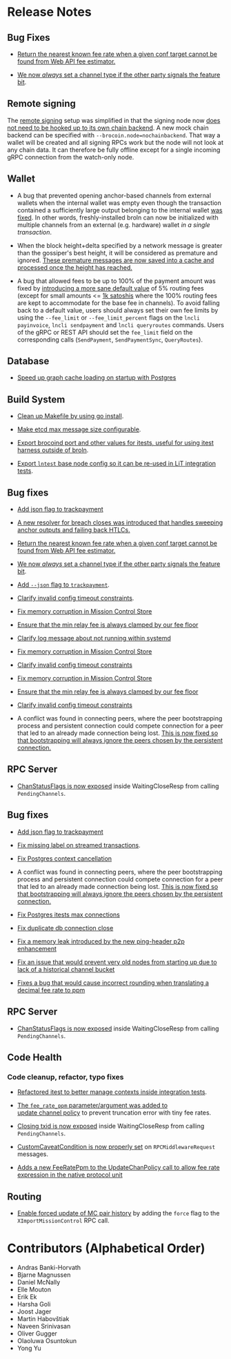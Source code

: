 # Release Notes

## Bug Fixes

* [Return the nearest known fee rate when a given conf target cannot be found
  from Web API fee estimator.](https://github.com/brolightningnetwork/broln/pull/6062)

* [We now _always_ set a channel type if the other party signals the feature
  bit](https://github.com/brolightningnetwork/broln/pull/6075).

## Remote signing

The [remote signing](../remote-signing.md) setup was simplified in that the
signing node now [does not need to be hooked up to its own chain
backend](https://github.com/brolightningnetwork/broln/pull/6006). A new mock chain
backend can be specified with `--brocoin.node=nochainbackend`. That way a wallet
will be created and all signing RPCs work but the node will not look at any
chain data. It can therefore be fully offline except for a single incoming gRPC
connection from the watch-only node.

## Wallet

* A bug that prevented opening anchor-based channels from external wallets when
  the internal wallet was empty even though the transaction contained a
  sufficiently large output belonging to the internal wallet
  [was fixed](https://github.com/brolightningnetwork/broln/pull/5539).
  In other words, freshly-installed broln can now be initialized with multiple
  channels from an external (e.g. hardware) wallet *in a single transaction*.

* When the block height+delta specified by a network message is greater than
  the gossiper's best height, it will be considered as premature and ignored.
  [These premature messages are now saved into a cache and processed once the
  height has reached.](https://github.com/brolightningnetwork/broln/pull/6054)

* A bug that allowed fees to be up to 100% of the payment amount was fixed by
  [introducing a more sane default
  value](https://github.com/brolightningnetwork/broln/pull/6226) of 5% routing fees
  (except for small amounts <= [1k
  satoshis](https://github.com/brolightningnetwork/broln/pull/6234) where the 100%
  routing fees are kept to accommodate for the base fee in channels). To avoid
  falling back to a default value, users should always set their own fee limits
  by using the `--fee_limit` or `--fee_limit_percent` flags on the `lncli
  payinvoice`, `lncli sendpayment` and `lncli queryroutes` commands. Users of
  the gRPC or REST API should set the `fee_limit` field on the corresponding
  calls (`SendPayment`, `SendPaymentSync`, `QueryRoutes`).

## Database

* [Speed up graph cache loading on startup with
Postgres](https://github.com/brolightningnetwork/broln/pull/6111)

## Build System

* [Clean up Makefile by using go
  install](https://github.com/brolightningnetwork/broln/pull/6035).

* [Make etcd max message size
  configurable](https://github.com/brolightningnetwork/broln/pull/6049).

* [Export brocoind port and other values for itests, useful for
  using itest harness outside of
  broln](https://github.com/brolightningnetwork/broln/pull/6050).

* [Export `lntest` base node config so it can be re-used in LiT integration
  tests](https://github.com/brolightningnetwork/broln/pull/6139).

## Bug fixes

* [Add json flag to
  trackpayment](https://github.com/brolightningnetwork/broln/pull/6060)

* [A new resolver for breach closes was introduced that handles sweeping
  anchor outputs and failing back HTLCs.](https://github.com/brolightningnetwork/broln/pull/6158)

* [Return the nearest known fee rate when a given conf target cannot be found
  from Web API fee estimator.](https://github.com/brolightningnetwork/broln/pull/6062)

* [We now _always_ set a channel type if the other party signals the feature
  bit](https://github.com/brolightningnetwork/broln/pull/6075).

* [Add `--json` flag to
  `trackpayment`](https://github.com/brolightningnetwork/broln/pull/6060).

* [Clarify invalid config timeout
  constraints](https://github.com/brolightningnetwork/broln/pull/6073).

* [Fix memory corruption in Mission Control
  Store](https://github.com/brolightningnetwork/broln/pull/6068)
 
* [Ensure that the min relay fee is always clamped by our fee
  floor](https://github.com/brolightningnetwork/broln/pull/6076)

* [Clarify log message about not running within
  systemd](https://github.com/brolightningnetwork/broln/pull/6096)

* [Fix memory corruption in Mission Control
  Store](https://github.com/brolightningnetwork/broln/pull/6068)

* [Clarify invalid config timeout
  constraints](https://github.com/brolightningnetwork/broln/pull/6073)

* [Fix memory corruption in Mission Control
  Store](https://github.com/brolightningnetwork/broln/pull/6068)
 
* [Ensure that the min relay fee is always clamped by our fee
  floor](https://github.com/brolightningnetwork/broln/pull/6076)

* [Clarify invalid config timeout
  constraints](https://github.com/brolightningnetwork/broln/pull/6073)

* A conflict was found in connecting peers, where the peer bootstrapping
  process and persistent connection could compete connection for a peer that
  led to an already made connection being lost. [This is now fixed so that
  bootstrapping will always ignore the peers chosen by the persistent
  connection.](https://github.com/brolightningnetwork/broln/pull/6082)

## RPC Server

* [ChanStatusFlags is now
  exposed](https://github.com/brolightningnetwork/broln/pull/5971) inside
  WaitingCloseResp from calling `PendingChannels`.

## Bug fixes

* [Add json flag to
  trackpayment](https://github.com/brolightningnetwork/broln/pull/6060)

* [Fix missing label on streamed
  transactions](https://github.com/brolightningnetwork/broln/pull/5854).

* [Fix Postgres context cancellation](https://github.com/brolightningnetwork/broln/pull/6108)

* A conflict was found in connecting peers, where the peer bootstrapping
  process and persistent connection could compete connection for a peer that
  led to an already made connection being lost. [This is now fixed so that
  bootstrapping will always ignore the peers chosen by the persistent
  connection.](https://github.com/brolightningnetwork/broln/pull/6082)
  
* [Fix Postgres itests max connections](https://github.com/brolightningnetwork/broln/pull/6116)

* [Fix duplicate db connection close](https://github.com/brolightningnetwork/broln/pull/6140)

* [Fix a memory leak introduced by the new ping-header p2p enhancement](https://github.com/brolightningnetwork/broln/pull/6144)

* [Fix an issue that would prevent very old nodes from starting up due to lack of a historical channel bucket](https://github.com/brolightningnetwork/broln/pull/6159)

* [Fixes a bug that would cause incorrect rounding when translating a decimal fee rate to ppm](https://github.com/brolightningnetwork/broln/pull/6200)


## RPC Server

* [ChanStatusFlags is now
  exposed](https://github.com/brolightningnetwork/broln/pull/5971) inside
  WaitingCloseResp from calling `PendingChannels`.

## Code Health

### Code cleanup, refactor, typo fixes

* [Refactored itest to better manage contexts inside integration tests](https://github.com/brolightningnetwork/broln/pull/5756).

* [The `fee_rate_ppm` parameter/argument was added to  
  update channel policy](https://github.com/brolightningnetwork/broln/pull/5711)
  to prevent truncation error with tiny fee rates.

* [Closing txid is now
  exposed](https://github.com/brolightningnetwork/broln/pull/6146) inside
  WaitingCloseResp from calling `PendingChannels`.

* [CustomCaveatCondition is now properly
  set](https://github.com/brolightningnetwork/broln/pull/6185) on
  `RPCMiddlewareRequest` messages.

* [Adds a new FeeRatePpm to the UpdateChanPolicy call to allow fee rate expression in the native protocol unit](https://github.com/brolightningnetwork/broln/pull/6200)


## Routing

* [Enable forced update of MC pair
  history](https://github.com/brolightningnetwork/broln/pull/6180) by adding the `force`
  flag to the `XImportMissionControl` RPC call.


# Contributors (Alphabetical Order)

* Andras Banki-Horvath
* Bjarne Magnussen
* Daniel McNally
* Elle Mouton
* Erik Ek
* Harsha Goli
* Joost Jager
* Martin Habovštiak
* Naveen Srinivasan
* Oliver Gugger
* Olaoluwa Osuntokun
* Yong Yu
